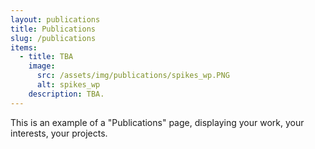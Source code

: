 ```yaml
---
layout: publications
title: Publications
slug: /publications
items:
  - title: TBA
    image:
      src: /assets/img/publications/spikes_wp.PNG
      alt: spikes_wp
    description: TBA.
---
```


This is an example of a "Publications" page, displaying your work, your interests, your projects.
<br />
<br />
